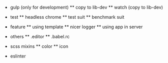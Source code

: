 * gulp (only for development)
    ** copy to lib-dev
    ** watch (copy to lib-dev)

* test
    ** headless chrome
    ** test suit
    ** benchmark suit

* feature
    ** using template
    ** nicer logger
    ** using app in server

* others
    ** .editor
    ** .babel.rc

* scss mixins
    ** color
    ** icon

* eslinter